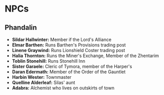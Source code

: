 # NPCs

## Phandalin
- **Sildar Hallwinter:** Member if the Lord's Alliance
- **Elmar Barthen:** Runs Barthen's Provisions trading post
- **Linene Graywind:** Runs Lionshield Coster trading post
- **Halia Thornton:** Runs the Miner's Exchange, Member of the Zhentarim
- **Toblin Stonehill:** Runs Stonehill Inn
- **Sister Garaele:** Cleric of Tymora, member of the Harper's
- **Daran Edermath:** Member of the Order of the Gauntlet
- **Harbin Wester:** Townmaster
- **Quelline Alderleaf:** Silas' aunt
- **Adabra:** Alchemist who lives on outskirts of town
